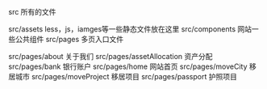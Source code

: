 src 所有的文件

src/assets   less，js，iamges等一些静态文件放在这里
src/components     网站一些公共组件
src/pages          多页入口文件

src/pages/about    		关于我们
src/pages/assetAllocation       资产分配
src/pages/bank 			银行账户
src/pages/home		        网站首页
src/pages/moveCity              移居城市
src/pages/moveProject           移居项目
src/pages/passport              护照项目
